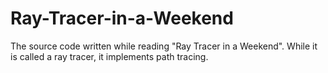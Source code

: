 # Ray-Tracer-in-a-Weekend
The source code written while reading "Ray Tracer in a Weekend". 
While it is called a ray tracer, it implements path tracing.
